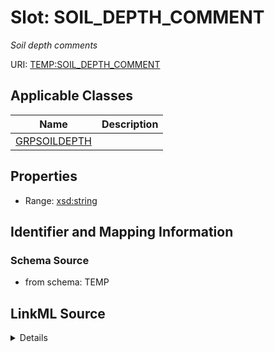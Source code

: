 # Slot: SOIL_DEPTH_COMMENT
_Soil depth comments_


URI: [TEMP:SOIL_DEPTH_COMMENT](https://example.org/TEMP/SOIL_DEPTH_COMMENT)



<!-- no inheritance hierarchy -->




## Applicable Classes

| Name | Description |
| --- | --- |
[GRPSOILDEPTH](GRPSOILDEPTH.md) | 






## Properties

* Range: [xsd:string](xsd:string)







## Identifier and Mapping Information







### Schema Source


* from schema: TEMP




## LinkML Source

<details>
```yaml
name: SOIL_DEPTH_COMMENT
description: Soil depth comments
from_schema: TEMP
rank: 1000
alias: SOIL_DEPTH_COMMENT
domain_of:
- GRP_SOIL_DEPTH
range: string

```
</details>